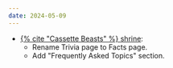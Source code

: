 ```yaml
---
date: 2024-05-09
---
```


* [{% cite "Cassette Beasts" %} shrine](/shrines/cassettebeasts/):
    * Rename Trivia page to Facts page.
    * Add "Frequently Asked Topics" section.